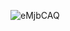 
![eMjbCAQ](https://github.com/naraku010/keyboard_layout/assets/67636481/9e8df253-f092-4cd7-a51c-bf0d023e54f3)
